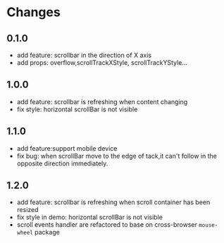 # Changes

## 0.1.0

- add feature: scrollbar in the direction of X axis
- add props: overflow,scrollTrackXStyle, scrollTrackYStyle...


## 1.0.0

- add feature: scrollbar is refreshing when content changing
- fix style: horizontal scrollBar is not visible

## 1.1.0

- add feature:support mobile device
- fix bug: when scrollBar move to the edge of tack,it can't follow in the opposite direction immediately.

## 1.2.0
- add feature: scrollbar is refreshing when scroll container has been resized
- fix style in demo: horizontal scrollBar is not visible
- scroll events handler are refactored to base on cross-browser `mouse-wheel` package
